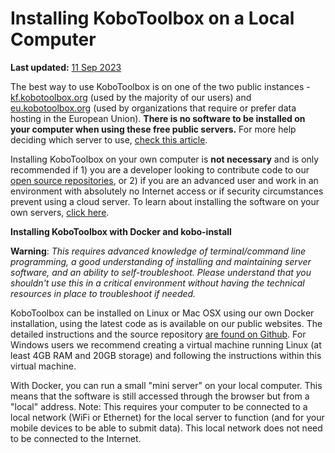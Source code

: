 # Installing KoboToolbox on a Local Computer
**Last updated:** <a href="https://github.com/kobotoolbox/docs/blob/e2788bf7cbca4b5c7245293ad7cb9a94dc2fb55f/source/kobo_local_computer.md" class="reference">11 Sep 2023</a>

The best way to use KoboToolbox is on one of the two public instances -
[kf.kobotoolbox.org](https://kf.kobotoolbox.org/) (used by the majority of our users) and [eu.kobotoolbox.org](https://eu.kobotoolbox.org/) (used by organizations that require or prefer data hosting in the European Union).
**There is no software to be installed on your computer when using these free
public servers.** For more help deciding which server to use,
[check this article](creating_account.md).

Installing KoboToolbox on your own computer is **not necessary** and is only
recommended if 1) you are a developer looking to contribute code to our
[open source repositories](https://github.com/kobotoolbox), or 2) if you are an
advanced user and work in an environment with absolutely no Internet access or
if security circumstances prevent using a cloud server. To learn about
installing the software on your own servers, [click here](kobo_your_servers.md).

**Installing KoboToolbox with Docker and kobo-install**

**Warning**: _This requires advanced knowledge of terminal/command line
programming, a good understanding of installing and maintaining server software,
and an ability to self-troubleshoot. Please understand that you shouldn't use
this in a critical environment without having the technical resources in place
to troubleshoot if needed._

KoboToolbox can be installed on Linux or Mac OSX using our own Docker
installation, using the latest code as is available on our public websites. The
detailed instructions and the source repository
[are found on Github](https://github.com/kobotoolbox/kobo-install). For Windows
users we recommend creating a virtual machine running Linux (at least 4GB RAM
and 20GB storage) and following the instructions within this virtual machine.

With Docker, you can run a small "mini server" on your local computer. This
means that the software is still accessed through the browser but from a "local"
address. Note: This requires your computer to be connected to a local network
(WiFi or Ethernet) for the local server to function (and for your mobile devices
to be able to submit data). This local network does not need to be connected to
the Internet.
